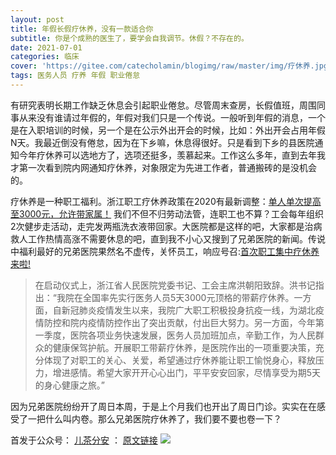 ```yaml
---
layout: post
title: 年假长假疗休养，没有一款适合你
subtitle: 你是个成熟的医生了，要学会自我调节。休假？不存在的。
date: 2021-07-01
categories: 临床 
cover: 'https://gitee.com/catecholamin/blogimg/raw/master/img/疗休养.jpg'
tags: 医务人员 疗养 年假 职业倦怠
---
```


有研究表明长期工作缺乏休息会引起职业倦怠。尽管周末查房，长假值班，周围同事从来没有谁请过年假的，年假对我们只是一个传说。一般听到年假的消息，一个是在入职培训的时候，另一个是在公示外出开会的时候，比如：外出开会占用年假N天。我最近倒没有倦怠，因为在下乡嘛，休息得很好。只是看到下乡的县医院通知今年疗休养可以选地方了，选项还挺多，羡慕起来。工作这么多年，直到去年我才第一次看到院内网通知疗休养，对象限定为先进工作者，普通搬砖的是没机会的。

疗休养是一种职工福利。浙江职工疗休养政策在2020有最新调整：[单人单次提高至3000元，允许带家属！](https://mp.weixin.qq.com/s?__biz=MzAwNjEyNzAzMw==&mid=2651751436&idx=1&sn=d0071e6141696b252e8945e8e4a6adb4&scene=21#wechat_redirect) 我们不但不归劳动法管，连职工也不算？工会每年组织2次健步走活动，走完发两瓶洗衣液带回家。大医院都是这样的吧，大家都是治病救人工作热情高涨不需要休息的吧，直到我不小心又搜到了兄弟医院的新闻。传说中福利最好的兄弟医院果然名不虚传，关怀员工，响应号召:[首次职工集中疗休养来啦!](https://mp.weixin.qq.com/s/MmU80k_fcqDt0PCDcsxVRQ)

> 在启动仪式上，浙江省人民医院党委书记、工会主席洪朝阳致辞。洪书记指出：“我院在全国率先实行医务人员5天3000元顶格的带薪疗休养。一方面，自新冠肺炎疫情发生以来，我院广大职工积极投身抗疫一线，为湖北疫情防控和院内疫情防控作出了突出贡献，付出巨大努力。另一方面，今年第一季度，医院各项业务快速发展，医务人员加班加点，辛勤工作，为人民群众的健康保驾护航。开展职工带薪疗休养，是医院作出的一项重要决策，充分体现了对职工的关心、关爱，希望通过疗休养能让职工愉悦身心，释放压力，增进感情。希望大家开开心心出门，平平安安回家，尽情享受为期5天的身心健康之旅。”

因为兄弟医院纷纷开了周日本周，于是上个月我们也开出了周日门诊。实实在在感受了一把什么叫内卷。那么兄弟医院疗休养了，我们要不要也卷一下？

首发于公众号： [儿茶分安](https://mp.weixin.qq.com/mp/profile_ext?action=home&__biz=MzA4MDQxMTk2Mg==&scene=124#wechat_redirect)  ：   [原文链接](https://mp.weixin.qq.com/s/1FRYw8nR2lm9kky_elizhw)
![](https://gitee.com/catecholamin/blogimg/raw/master/img/微信公众号.jpg)